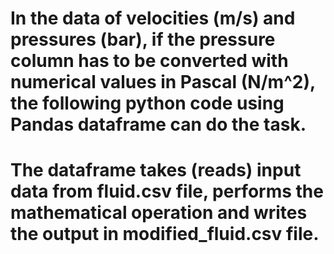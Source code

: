 # In the data of velocities (m/s) and pressures (bar), if the pressure column has to be converted with numerical values in Pascal (N/m^2), the following python code using Pandas dataframe can do the task.

# The dataframe takes (reads) input data from fluid.csv file, performs the mathematical operation and writes the output in modified_fluid.csv file.
